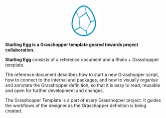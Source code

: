<p align="center">
    <img src="assets/image/logo_dark.png" width="20%" height="20%" alt="Starling Egg Logo">
</p>



**Starling Egg is a Grasshopper template geared towards project collaboration.**



**Starling Egg** consists of a reference document and a Rhino + Grasshopper template.

The reference document describes how to start a new Grasshopper script, how to connect to the internal and packages, and how to visually organise and annotate the Grasshopper definition, so that it is easy to read, reusable and open for further development and changes.

The Grasshopper Template is a part of every Grasshopper project. It guides the workflows of the designer as the Grasshopper definition is being created.

